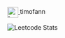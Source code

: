 <a href="https://leetcode.com/timofann"> <img alt="Leetcode" width="25px" height="25px" align="center" src="https://user-images.githubusercontent.com/94602550/189644450-3efed295-1635-49d9-bc96-5f8cc80a2d2b.png"> </a>  timofann

![Leetcode Stats](https://leetcode-stats-six.vercel.app/?username=timofann&theme=dark)

